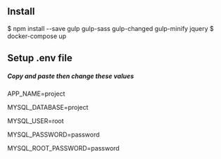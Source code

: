 ## Install

$ npm install --save gulp gulp-sass gulp-changed gulp-minify jquery
$ docker-compose up

## Setup .env file
##### Copy and paste then change these values
APP_NAME=project

MYSQL_DATABASE=project

MYSQL_USER=root

MYSQL_PASSWORD=password

MYSQL_ROOT_PASSWORD=password